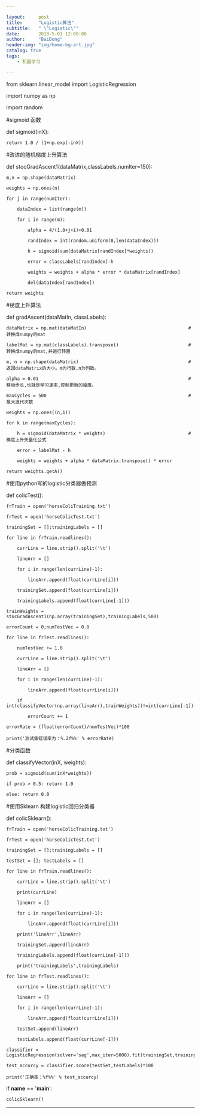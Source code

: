 ```yaml
---

layout:     post
title:      "Logistic算法"
subtitle:   " \"Logistic\""
date:       2018-5-01 12:00:00
author:     "BaiDong"
header-img: "img/home-bg-art.jpg"
catalog: true
tags:
    - 机器学习

---
```

from sklearn.linear_model import LogisticRegression

import numpy as np

import random

#sigmoid 函数

def sigmoid(inX):

    return 1.0 / (1+np.exp(-inX))

#改进的随机梯度上升算法

def stocGradAscent1(dataMatrix,classLabels,numIter=150):

    m,n = np.shape(dataMatrix)

    weights = np.ones(n)

    for j in range(numIter):

        dataIndex = list(range(m))

        for i in range(m):

            alpha = 4/(1.0+j+i)+0.01

            randIndex = int(random.uniform(0,len(dataIndex)))

            h = sigmoid(sum(dataMatrix[randIndex]*weights))

            error = classLabels[randIndex]-h

            weights = weights + alpha * error * dataMatrix[randIndex]

            del(dataIndex[randIndex])

    return weights

#梯度上升算法

def gradAscent(dataMatIn, classLabels):

	dataMatrix = np.mat(dataMatIn)										#转换成numpy的mat

	labelMat = np.mat(classLabels).transpose()							#转换成numpy的mat,并进行转置

	m, n = np.shape(dataMatrix)											#返回dataMatrix的大小。m为行数,n为列数。

	alpha = 0.01														#移动步长,也就是学习速率,控制更新的幅度。

	maxCycles = 500														#最大迭代次数

	weights = np.ones((n,1))

	for k in range(maxCycles):

		h = sigmoid(dataMatrix * weights)								#梯度上升矢量化公式

		error = labelMat - h

		weights = weights + alpha * dataMatrix.transpose() * error

	return weights.getA()

#使用python写的logistic分类器做预测

def colicTest():

    frTrain = open('horseColiTraining.txt')

    frTest = open('horseColicTest.txt')

    trainingSet = [];trainingLabels = []

    for line in frTrain.readlines():

        currLine = line.strip().split('\t')

        lineArr = []

        for i in range(len(currLine)-1):

            lineArr.append(float(currLine[i]))

        trainingSet.append(float(currLine[i]))

        trainingLabels.append(float(currLine[-1]))

    trainWeights = stocGradAscent1(np.array(trainingSet),trainingLabels,500)

    errorCount = 0;numTestVec = 0.0

    for line in frTest.readlines():

        numTestVec += 1.0

        currLine = line.strip().split('\t')

        lineArr = []

        for i in range(len(currLine)-1):

            lineArr.append(float(currLine[i]))

        if int(classifyVector(np.array(lineArr),trainWeights))!=int(currLine[-1]):

            errorCount += 1

    errorRate = (float(errorCount)/numTestVec)*100

    print('测试集错误率为：%.2f%%' % errorRate)

#分类函数

def classifyVector(inX, weights):

    prob = sigmoid(sum(inX*weights))

    if prob > 0.5: return 1.0

    else: return 0.0

#使用Sklearn 构建logistic回归分类器

def colicSklearn():

    frTrain = open('horseColicTraining.txt')

    frTest = open('horseColicTest.txt')

    trainingSet = [];trainingLabels = []

    testSet = []; testLabels = []

    for line in frTrain.readlines():

        currLine = line.strip().split('\t')

        print(currLine)

        lineArr = []

        for i in range(len(currLine)-1):

            lineArr.append(float(currLine[i]))

        print('lineArr',lineArr)

        trainingSet.append(lineArr)

        trainingLabels.append(float(currLine[-1]))

        print('trainingLabels',trainingLabels)

    for line in frTest.readlines():

        currLine = line.strip().split('\t')

        lineArr = []

        for i in range(len(currLine)-1):

            lineArr.append(float(currLine[i]))

        testSet.append(lineArr)

        testLabels.append(float(currLine[-1]))

    classifier = LogisticRegression(solver='sag',max_iter=5000).fit(trainingSet,trainingLabels)

    test_accurcy = classifier.score(testSet,testLabels)*100

    print('正确率：%f%%' % test_accurcy)

if __name__ == '__main__':

    colicSklearn()

---


